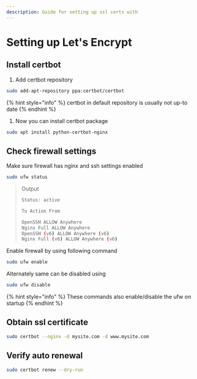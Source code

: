 ```yaml
---
description: Guide for setting up ssl certs with
---
```


# Setting up Let's Encrypt

## Install certbot

1. Add certbot repository

```bash
sudo add-apt-repository ppa:certbot/certbot
```

{% hint style="info" %}
certbot in default repository is usually not up-to date
{% endhint %}

1. Now you can install certbot package

```bash
sudo apt install python-certbot-nginx
```

## Check firewall settings

Make sure firewall has nginx and ssh settings enabled

```bash
sudo ufw status
```

> Output
>
> ```bash
> Status: active
>
> To Action From
>
> OpenSSH ALLOW Anywhere 
> Nginx Full ALLOW Anywhere 
> OpenSSH (v6) ALLOW Anywhere (v6) 
> Nginx Full (v6) ALLOW Anywhere (v6)
> ```

Enable firewall by using following command

```bash
sudo ufw enable
```

Alternately same can be disabled using

```bash
sudo ufw disable
```

{% hint style="info" %}
These commands also enable/disable the ufw on startup
{% endhint %}

## Obtain ssl certificate

```bash
sudo certbot --nginx -d mysite.com -d www.mysite.com
```

## Verify auto renewal

```bash
sudo certbot renew --dry-run
```

